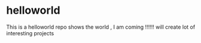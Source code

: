 # helloworld
This is a helloworld repo shows the world , I am coming !!!!!! will create lot of interesting projects 
